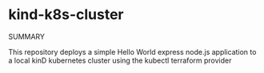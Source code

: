 # kind-k8s-cluster

SUMMARY

This repository deploys a simple Hello World express node.js application to a local kinD kubernetes cluster using the kubectl terraform provider
